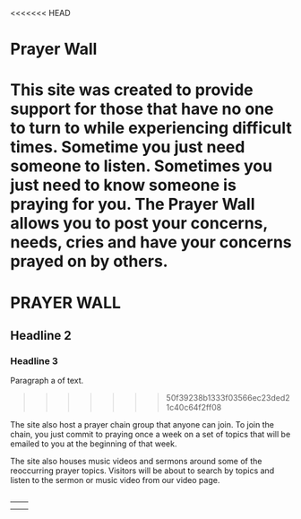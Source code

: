 <<<<<<< HEAD
# Prayer Wall
## 
### 
This site was created to provide support for those that have no one to turn to while experiencing difficult times.  Sometime you just need someone to listen. Sometimes you just need to know someone is praying for you. The Prayer Wall allows you to post your concerns, needs, cries and have your concerns prayed on by others.
=======
# PRAYER WALL
## Headline 2
### Headline 3
Paragraph a of text.
>>>>>>> 50f39238b1333f03566ec23ded21c40c64f2ff08

 The site also host a prayer chain group that anyone can join. To join the chain, you just commit to praying once a week on a set of topics that will be emailed to you at the beginning of that week. 

The site also houses music videos and sermons around some of the reoccurring prayer topics. Visitors will be about to search by topics and listen to the sermon or music video from our video page.

## 


|      |      |
|-|-|
|      |      |
|      |      |

